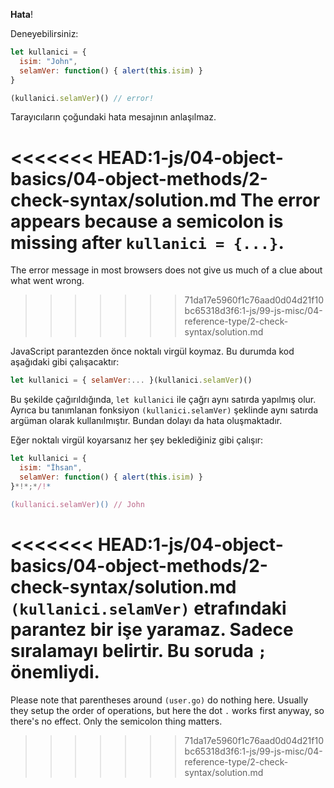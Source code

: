 **Hata**!

Deneyebilirsiniz:

```js run
let kullanici = {
  isim: "John",
  selamVer: function() { alert(this.isim) }
}

(kullanici.selamVer)() // error!
```
Tarayıcıların çoğundaki hata mesajının anlaşılmaz.

<<<<<<< HEAD:1-js/04-object-basics/04-object-methods/2-check-syntax/solution.md
**The error appears because a semicolon is missing after `kullanici = {...}`.**
=======
The error message in most browsers does not give us much of a clue about what went wrong.
>>>>>>> 71da17e5960f1c76aad0d04d21f10bc65318d3f6:1-js/99-js-misc/04-reference-type/2-check-syntax/solution.md

JavaScript parantezden önce noktalı virgül koymaz. Bu durumda kod aşağıdaki gibi çalışacaktır:

```js no-beautify
let kullanici = { selamVer:... }(kullanici.selamVer)()
```

Bu şekilde çağırıldığında, `let kullanici` ile çağrı aynı satırda yapılmış olur. Ayrıca bu tanımlanan fonksiyon `(kullanici.selamVer)` şeklinde aynı satırda argüman olarak kullanılmıştır. Bundan dolayı da hata oluşmaktadır.

Eğer noktalı virgül koyarsanız her şey beklediğiniz gibi çalışır:

```js run
let kullanici = {
  isim: "İhsan",
  selamVer: function() { alert(this.isim) }
}*!*;*/!*

(kullanici.selamVer)() // John
```

<<<<<<< HEAD:1-js/04-object-basics/04-object-methods/2-check-syntax/solution.md
`(kullanici.selamVer)` etrafındaki parantez bir işe yaramaz. Sadece sıralamayı belirtir. Bu soruda `;` önemliydi.
=======
Please note that parentheses around `(user.go)` do nothing here. Usually they setup the order of operations, but here the dot `.` works first anyway, so there's no effect. Only the semicolon thing matters.
>>>>>>> 71da17e5960f1c76aad0d04d21f10bc65318d3f6:1-js/99-js-misc/04-reference-type/2-check-syntax/solution.md
